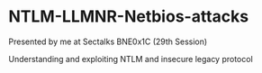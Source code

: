 # NTLM-LLMNR-Netbios-attacks

Presented by me at Sectalks BNE0x1C (29th Session)

Understanding and exploiting NTLM and insecure legacy protocol
